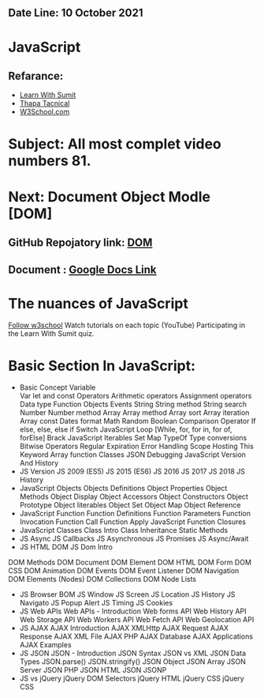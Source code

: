## **Date Line: 10 October 2021**
# JavaScript
## Refarance: 
* [Learn With Sumit](https://lwsbd.link/startjs)
* [Thapa Tacnical](https://www.youtube.com/watch?v=KGkiIBTq0y0)
* [W3School.com](https://www.w3schools.com/js)

# Subject: All most complet video numbers 81.
# Next: Document Object Modle [DOM]
## GitHub Repojatory link: [DOM](https://github.com/coder-rakibul/Lare-with-sumit-JavaScript-DOM)
## Document : [Google Docs Link](https://docs.google.com/document/d/1qru2M9_EhBBp4Q98BwjElMcCB12GYWTV96lAOo8gMT0/edit?usp=sharing)

# The nuances of JavaScript
[Follow w3school](https://w3school.com/js)
Watch tutorials on each topic (YouTube)
Participating in the Learn With Sumit quiz.


# Basic Section In JavaScript: 

* Basic Concept
Variable			
Var let and const
Operators
Arithmetic operators
Assignment operators
Data type
Function
Objects
Events
String
String method
String search
Number
Number method
Array
Array method
Array sort
Array iteration
Array const
Dates format
Math
Random
Boolean
Comparison Operator
If else, else, else if
Switch
JavaScript Loop [While, for, for in, for of, forElse]
Brack
JavaScript Iterables
Set
Map
TypeOf
Type conversions
Bitwise Operators
Regular Expiration
Error Handling
Scope
Hosting
This Keyword
Array function
Classes
JSON
Debugging
JavaScript Version And History
* JS Version
JS 2009 (ES5)
JS 2015 (ES6)
JS 2016
JS 2017
JS 2018
JS History
* JavaScript Objects
Objects Definitions
Object Properties
Object Methods
Object Display
Object Accessors
Object Constructors
Object Prototype
Object literables
Object Set
Object Map
Object Reference
* JavaScript Function
Function Definitions
Function Parameters
Function Invocation
Function Call
Function Apply
JavaScript Function Closures
* JavaScript Classes
Class Intro
Class Inheritance
Static Methods
* JS Async
JS Callbacks
JS Asynchronous
JS Promises
JS Async/Await
* JS HTML DOM
JS Dom Intro

DOM Methods
DOM Document
DOM Element
DOM HTML
DOM Form
DOM CSS
DOM Animation
DOM Events
DOM Event Listener
DOM Navigation
DOM Elements (Nodes)
DOM Collections
DOM Node Lists
* JS Browser BOM
JS Window
JS Screen
JS Location
JS History
JS Navigato
JS Popup Alert
JS Timing
JS Cookies
* JS Web APIs
Web APIs - Introduction
Web forms API
Web History API
Web Storage API
Web Workers API
Web Fetch API
Web Geolocation API
* JS AJAX
AJAX Introduction
AJAX XMLHttp
AJAX Request
AJAX Response
AJAX XML File
AJAX PHP
AJAX Database
AJAX Applications
AJAX Examples
* JS JSON
JSON - Introduction
JSON Syntax
JSON vs XML
JSON Data Types
JSON.parse()
JSON.stringify()
JSON Object
JSON Array
JSON Server
JSON PHP
JSON HTML
JSON JSONP
* JS vs jQuery
jQuery DOM Selectors
jQuery HTML
jQuery CSS
jQuery CSS




